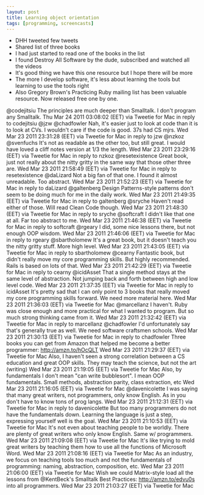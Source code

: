 ```yaml
---
layout: post
title: Learning object orientation
tags: [programming, screencasts]
---
```


* DHH tweeted few tweets
* Shared list of three books
* I had just started to read one of the books in the list
* I found Destroy All Software by the dude, subscribed and watched all the videos
* It's good thing we have this one resource but I hope there will be more
* The more I develop software, it's less about learning the tools but learning to use the tools right
* Also Gregory Brown's Practicing Ruby mailing list has been valuable resource. Now released free one by one.


@codejitsiu The principles are much deeper than Smalltalk. I don't program any Smalltalk.
Thu Mar 24 2011 03:08:02 (EET) via Tweetie for Mac in reply to codejitsiu
@jzw @chadfowler Nah, it's easier just to look at code than it is to look at CVs. I wouldn't care if the code is good. 37s had CS mjrs.
Wed Mar 23 2011 23:31:28 (EET) via Tweetie for Mac in reply to jzw
@nzkoz @svenfuchs It's not as readable as the other too, but still great. I would have loved a cliff notes version at 1/3 the length.
Wed Mar 23 2011 23:29:16 (EET) via Tweetie for Mac in reply to nzkoz
@resetexistence Great book, just not really about the nitty gritty in the same way that those other three are.
Wed Mar 23 2011 21:58:49 (EET) via Tweetie for Mac in reply to resetexistence
@daLizard Not a big fan of that one. I found it almost unreadable. Too abstract.
Wed Mar 23 2011 21:52:23 (EET) via Tweetie for Mac in reply to daLizard
@galtenberg Design Patterns-style patterns don't seem to be doing much for me in the daily work.
Wed Mar 23 2011 21:49:35 (EET) via Tweetie for Mac in reply to galtenberg
@sryche Haven't read either of those. Will read Clean Code though.
Wed Mar 23 2011 21:48:30 (EET) via Tweetie for Mac in reply to sryche
@softcraft I didn't like that one at all. Far too abstract to me.
Wed Mar 23 2011 21:46:38 (EET) via Tweetie for Mac in reply to softcraft
@rgeary I did, some nice lessons there, but not enough OOP wisdom.
Wed Mar 23 2011 21:46:06 (EET) via Tweetie for Mac in reply to rgeary
@sbartholomew It's a great book, but it doesn't teach you the nitty gritty stuff. More high level.
Wed Mar 23 2011 21:43:05 (EET) via Tweetie for Mac in reply to sbartholomew
@cearny Fantastic book, but didn't really move my core programming skills. But highly recommended. Rails is based on lots of that.
Wed Mar 23 2011 21:42:29 (EET) via Tweetie for Mac in reply to cearny
@icidAsset That a single method stays at the same level of abstraction. Not jumping back and forth between high and low level code.
Wed Mar 23 2011 21:37:35 (EET) via Tweetie for Mac in reply to icidAsset
It's pretty sad that I can only point to 3 books that really moved my core programming skills forward. We need more material here.
Wed Mar 23 2011 21:36:03 (EET) via Tweetie for Mac
@marcellanz I haven't. Ruby was close enough and more practical for what I wanted to program. But so much strong thinking came from it.
Wed Mar 23 2011 21:32:42 (EET) via Tweetie for Mac in reply to marcellanz
@chadfowler I'd unfortunately say that's generally true as well. We need software craftsmen schools.
Wed Mar 23 2011 21:30:13 (EET) via Tweetie for Mac in reply to chadfowler
Three books you can get from Amazon that helped me become a better programmer: http://amzn.to/hOcQLT
Wed Mar 23 2011 21:29:37 (EET) via Tweetie for Mac
Also, I haven't seen a strong correlation between a CS education and great OOP skills. They may teach the science, but not the art (writing)
Wed Mar 23 2011 21:19:05 (EET) via Tweetie for Mac
Also, by fundamentals I don't mean "can write bubblesort". I mean OOP fundamentals. Small methods, abstraction parity, class extraction, etc
Wed Mar 23 2011 21:16:05 (EET) via Tweetie for Mac
@davenicolette I was saying that many great writers, not programmers, only know English. As in you don't have to know tons of prog langs.
Wed Mar 23 2011 21:12:31 (EET) via Tweetie for Mac in reply to davenicolette
But too many programmers do not have the fundamentals down. Learning the language is just a step, expressing yourself well is the goal.
Wed Mar 23 2011 21:10:53 (EET) via Tweetie for Mac
It's not even about teaching people to be worldly. There are plenty of great writers who only know English. Same w/ programmers.
Wed Mar 23 2011 21:09:08 (EET) via Tweetie for Mac
It's like trying to mold great writers by teaching them how to use all the functions of Microsoft Word.
Wed Mar 23 2011 21:08:16 (EET) via Tweetie for Mac
As an industry, we focus on teaching tools too much and not the fundamentals of programming: naming, abstraction, composition, etc.
Wed Mar 23 2011 21:06:00 (EET) via Tweetie for Mac
Wish we could Matrix-style load all the lessons from @KentBeck's Smalltalk Best Practices: http://amzn.to/edvu0s into all programmers.
Wed Mar 23 2011 21:03:27 (EET) via Tweetie for Mac


